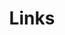 ---
title: Links

links:
  - title: 交流一下
    description: 简单留言
    website: http://42.193.239.83/comment
    image: mywechat.jpg
  - title: IPC授权
    description: IPC授权文件下载 
    website: http://42.193.239.83/license
    image: mywechat.jpg
  - title: 机器锁授权
    description: Window系统锁激活码 
    website: http://42.193.239.83/syslicense
    image: mywechat.jpg

menu:
    main: 
        weight: -90
        params:
            icon: link    

comments: false
---